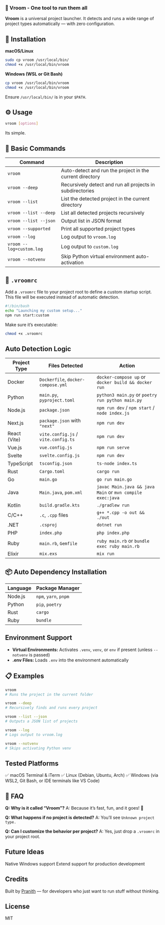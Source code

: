 ### 🚀 Vroom - One tool to run them all

**Vroom** is a universal project launcher. It detects and runs a wide range of project types automatically — with zero configuration.


## 🔧 Installation

**macOS/Linux**

```bash
sudo cp vroom /usr/local/bin/
chmod +x /usr/local/bin/vroom
```

**Windows (WSL or Git Bash)**

```bash
cp vroom /usr/local/bin/vroom
chmod +x /usr/local/bin/vroom
```

Ensure `/usr/local/bin/` is in your `$PATH`.

## ⚙️ Usage

```bash
vroom [options]
```

Its simple.

## 🏃 Basic Commands

| Command             | Description                                                     |
|----------------------|-----------------------------------------------------------------|
| `vroom`              | Auto-detect and run the project in the current directory       |
| `vroom --deep`       | Recursively detect and run all projects in subdirectories       |
| `vroom --list`       | List the detected project in the current directory             |
| `vroom --list --deep`| List all detected projects recursively                         |
| `vroom --list --json`| Output list in JSON format                                      |
| `vroom --supported`  | Print all supported project types                             |
| `vroom --log`        | Log output to `vroom.log`                                     |
| `vroom --log=custom.log`| Log output to `custom.log`                                  |
| `vroom --notvenv`    | Skip Python virtual environment auto-activation                |

## 📁 `.vroomrc`

Add a `.vroomrc` file to your project root to define a custom startup script. This file will be executed instead of automatic detection.

```bash
#!/bin/bash
echo "Launching my custom setup..."
npm run start:custom
```

Make sure it’s executable:

```bash
chmod +x .vroomrc
```

## Auto Detection Logic

| Project Type | Files Detected                  | Action                                                       |
|--------------|---------------------------------|--------------------------------------------------------------|
| Docker       | `Dockerfile`, `docker-compose.yml` | `docker-compose up` or `docker build && docker run`          |
| Python       | `main.py`, `pyproject.toml`     | `python3 main.py` or `poetry run python main.py`             |
| Node.js      | `package.json`                  | `npm run dev` / `npm start` / `node index.js`               |
| Next.js      | `package.json` with `"next"`      | `npm run dev`                                                |
| React (Vite) | `vite.config.js` / `vite.config.ts`| `npm run dev`                                                |
| Vue.js       | `vue.config.js`                 | `npm run serve`                                              |
| Svelte       | `svelte.config.js`              | `npm run dev`                                                |
| TypeScript   | `tsconfig.json`                 | `ts-node index.ts`                                           |
| Rust         | `Cargo.toml`                    | `cargo run`                                                  |
| Go           | `main.go`                       | `go run main.go`                                             |
| Java         | `Main.java`, `pom.xml`          | `javac Main.java && java Main` or `mvn compile exec:java`    |
| Kotlin       | `build.gradle.kts`              | `./gradlew run`                                              |
| C/C++        | `.c`, `.cpp` files             | `g++ *.cpp -o out && ./out`                                  |
| .NET         | `.csproj`                      | `dotnet run`                                                 |
| PHP          | `index.php`                     | `php index.php`                                              |
| Ruby         | `main.rb`, `Gemfile`            | `ruby main.rb` or `bundle exec ruby main.rb`                |
| Elixir       | `mix.exs`                       | `mix run`                                                    |

## 📦 Auto Dependency Installation

| Language | Package Manager   |
|----------|-------------------|
| Node.js  | `npm`, `yarn`, `pnpm` |
| Python   | `pip`, `poetry`   |
| Rust     | `cargo`           |
| Ruby     | `bundle`          |

## Environment Support

* **Virtual Environments:** Activates `.venv`, `venv`, or `env` if present (unless `--notvenv` is passed)
* **.env Files:** Loads `.env` into the environment automatically

## 📋 Examples

```bash
vroom
# Runs the project in the current folder

vroom --deep
# Recursively finds and runs every project

vroom --list --json
# Outputs a JSON list of projects

vroom --log
# Logs output to vroom.log

vroom --notvenv
# Skips activating Python venv
```

## Tested Platforms

✅ macOS Terminal & iTerm
✅ Linux (Debian, Ubuntu, Arch)
✅ Windows (via WSL2, Git Bash, or IDE terminals like VS Code)

## 💬 FAQ

**Q: Why is it called “Vroom”?**
A: Because it’s fast, fun, and it goes! 💨

**Q: What happens if no project is detected?**
A: You’ll see `Unknown project type.`

**Q: Can I customize the behavior per project?**
A: Yes, just drop a `.vroomrc` in your project root.

## Future Ideas

Native Windows support
Extend support for production development

## Credits

Built by [Pranith](https://www.linkedin.com/in/pranith-%E2%80%8E-6673581b7/) — for developers who just want to run stuff without thinking.

## License

MIT
```
